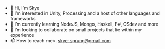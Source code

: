 - 👋 Hi, I’m Skye
- 👀 I’m interested in Unity, Processing and a host of other languages and frameworks
- 🌱 I’m currently learning NodeJS, Mongo, Haskell, F#, OSdev and more
- 💞️ I’m looking to collaborate on small projects that lie within my experience
- 📫 How to reach me<. skye-sprung@gmail.com

<!---
sk-spr/sk-spr is a ✨ special ✨ repository because its `README.md` (this file) appears on your GitHub profile.
You can click the Preview link to take a look at your changes.
--->
